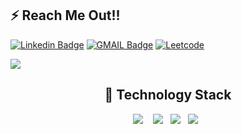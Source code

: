 <!-- - 👋 Hi, I’m @Hanu812002
- 👀 I’m a Backend developer Spring Boot.
- 📫 How to reach me
- hanu.kiet@gmail.com
-  linkedin.com/in/hanu-agarwal-966212200

 -->
<!---
Hanu812002/Hanu812002 is a ✨ special ✨ repository because its `README.md` (this file) appears on your GitHub profile.
You can click the Preview link to take a look at your changes.
--->
<h2> ⚡ Reach Me Out!!</h2>

[![Linkedin Badge](https://img.shields.io/badge/-Linkedin-0e76a8?style=for-the-badge&labelColor=0e76a8&logo=linkedin&logoColor=white)](https://www.linkedin.com/in/hanu-agarwal-966212200?original_referer=)
[![GMAIL Badge](https://img.shields.io/badge/-Gmail-FF0000?style=for-the-badge&labelColor=&logo=gmail&logoColor=white)](mailto:hanu.kiet@gmail.com)
[![Leetcode](https://img.shields.io/badge/-Leetcode-cb410b?style=for-the-badge&labelColor=&logo=leetcode&logoColor=black)](https://leetcode.com/hanuagarwal181/)


<p align="left">
 <a href="https://github.com/RitikaSingh02"><img src="https://readme-typing-svg.herokuapp.com/?color=E30B5C&width=900&height=40&lines=Pursuing+B.Tech+in+Computer+Science;Learning+SpringBoot+Brushing+up+Cpp" /></a>
</p>

<h2 align="center"> 🔭 Technology Stack</h2>
<p align="center">
<img src="https://img.shields.io/badge/html5%20-%2343853D.svg?&style=for-the-badge&logo=html5&logoColor=white"     />&nbsp;&nbsp;&nbsp;
<img src="https://img.shields.io/badge/java%20-%2343853D.svg?&style=for-the-badge&logo=java&logoColor=white"/>&nbsp;&nbsp;
<img src="https://img.shields.io/badge/c++%20-%2343853D.svg?&style=for-the-badge&logo=c++&logoColor=white"/>&nbsp;&nbsp;
<img src="https://img.shields.io/badge/datastructure%20-%2343853D.svg?&style=for-the-badge&logo=DataStructure&logoColor=white"/>&nbsp;&nbsp;
</p>
